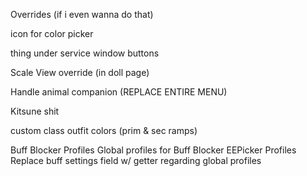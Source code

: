﻿

Overrides (if i even wanna do that)

icon for color picker

thing under service window buttons

Scale
View override (in doll page)

Handle animal companion (REPLACE ENTIRE MENU)

Kitsune shit

custom class outfit colors (prim & sec ramps)

Buff Blocker Profiles
Global profiles for Buff Blocker
EEPicker Profiles
Replace buff settings field w/ getter regarding global profiles